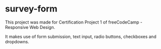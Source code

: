# survey-form

This project was made for Certification Project 1 of freeCodeCamp - Responsive Web Design.

It makes use of form submission, text input, radio buttons, checkboxes and dropdowns.
